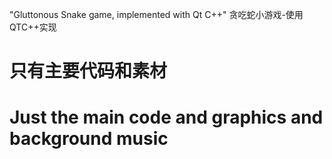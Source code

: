 "Gluttonous Snake game, implemented with Qt C++" 贪吃蛇小游戏-使用QTC++实现
# 只有主要代码和素材
# Just the main code and graphics and background music
